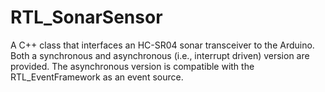 # RTL_SonarSensor
A C++ class that interfaces an HC-SR04 sonar transceiver to the Arduino. Both a synchronous and asynchronous (i.e., interrupt driven)
version are provided. The asynchronous version is compatible with the RTL_EventFramework as an event source.
